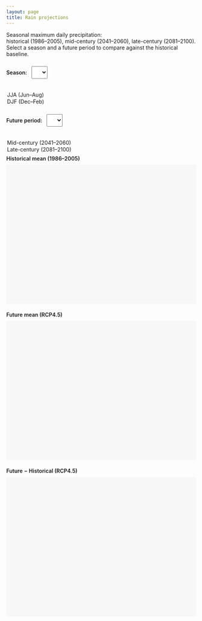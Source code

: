 ```yaml
---
layout: page
title: Rain projections
---
```


Seasonal maximum daily precipitation:  
historical (1986–2005), mid-century (2041–2060), late-century (2081–2100).  
Select a season and a future period to compare against the historical baseline.

<label for="seasonDropdown">Season:</label>
<select id="seasonDropdown">
  <option value="JJA" selected>JJA (Jun–Aug)</option>
  <option value="DJF">DJF (Dec–Feb)</option>
</select>

<label for="periodDropdown">Future period:</label>
<select id="periodDropdown">
  <option value="midcentury" selected>Mid-century (2041–2060)</option>
  <option value="latecentury">Late-century (2081–2100)</option>
</select>

<div class="plots-row">
  <div class="plot-col">
    <div class="plot-title">Historical mean (1986–2005)</div>
    <object id="plot-hist" type="text/html" data=""></object>
  </div>
  <div class="plot-col">
    <div class="plot-title">Future mean (RCP4.5)</div>
    <object id="plot-future" type="text/html" data=""></object>
  </div>
  <div class="plot-col">
    <div class="plot-title">Future − Historical (RCP4.5)</div>
    <object id="plot-diff" type="text/html" data=""></object>
  </div>
</div>

<style>
label { margin-right: 8px; font-weight: 600; }
select { margin: 10px 16px 20px 0; padding: 6px 10px; font-size: 16px; }

.plots-row {
  display: grid;
  grid-template-columns: repeat(3, 1fr);
  gap: 14px;
  align-items: stretch;
}
.plot-col {
  display: flex;
  flex-direction: column;
  min-height: 400px;
}
.plot-title {
  font-weight: 600;
  margin: 6px 0 8px;
}
.plot-col object {
  flex: 1 1 auto;
  width: 100%;
  height: 100%;
  border: none;
  background: #f7f7f7;
}
@media (max-width: 1000px) {
  .plots-row { grid-template-columns: 1fr; }
}
</style>

<script>
const seasonDropdown = document.getElementById('seasonDropdown');
const periodDropdown = document.getElementById('periodDropdown');

const histObj   = document.getElementById('plot-hist');
const futureObj = document.getElementById('plot-future');
const diffObj   = document.getElementById('plot-diff');

// Build filenames based on dropdowns
function buildFilenames(season, period) {
  // Example outputs:
  // PLOT_mean_maxdaily_Precip_JJA_hist_RCP45.html
  // PLOT_mean_maxdaily_Precip_JJA_midcentury_RCP45.html
  // PLOT_mean_maxdaily_Precip_JJA_latecentury_RCP45.html
  // PLOT_diff_maxdaily_Precip_JJA_midcentury_RCP45.html
  // PLOT_diff_maxdaily_Precip_JJA_latecentury_RCP45.html

  const base = 'PLOT_';
  const metric = 'maxdaily_Precip';
  const scenario = 'RCP45';
  const meanPrefix = 'mean_' + metric + '_' + season + '_';
  const diffPrefix = 'diff_' + metric + '_' + season + '_';

  const hist = base + meanPrefix + 'hist_' + scenario + '.html';
  const fut  = base + meanPrefix + period + '_' + scenario + '.html';
  const diff = base + diffPrefix + period + '_' + scenario + '.html';

  return { hist, fut, diff };
}

function updatePlots() {
  const season = seasonDropdown.value;
  const period = periodDropdown.value; // "midcentury" or "latecentury"
  const { hist, fut, diff } = buildFilenames(season, period);

  histObj.setAttribute('data', hist);
  futureObj.setAttribute('data', fut);
  diffObj.setAttribute('data', diff);
}

// Init
seasonDropdown.addEventListener('change', updatePlots);
periodDropdown.addEventListener('change', updatePlots);
updatePlots();
</script>
